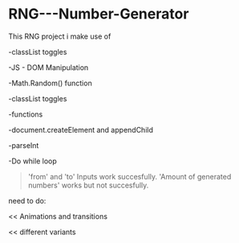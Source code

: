 # RNG---Number-Generator 
This RNG project i make use of

-classList toggles

-JS - DOM Manipulation

-Math.Random() function

-classList toggles

-functions

-document.createElement and appendChild

-parseInt

-Do while loop

> 'from' and 'to' Inputs work succesfully.
> 'Amount of generated numbers' works but not succesfully.

need to do:

<< Animations and transitions
 
<< different variants
